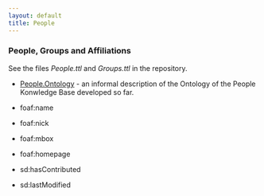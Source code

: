 ```yaml
---
layout: default
title: People
---
```


### People, Groups and Affiliations

See the files *People.ttl* and *Groups.ttl* in the repository.

-   [People.Ontology](People.Ontology "wikilink") - an informal description of the Ontology of the People Konwledge Base developed so far.

-   foaf:name
-   foaf:nick
-   foaf:mbox
-   foaf:homepage
-   sd:hasContributed
-   sd:lastModified

